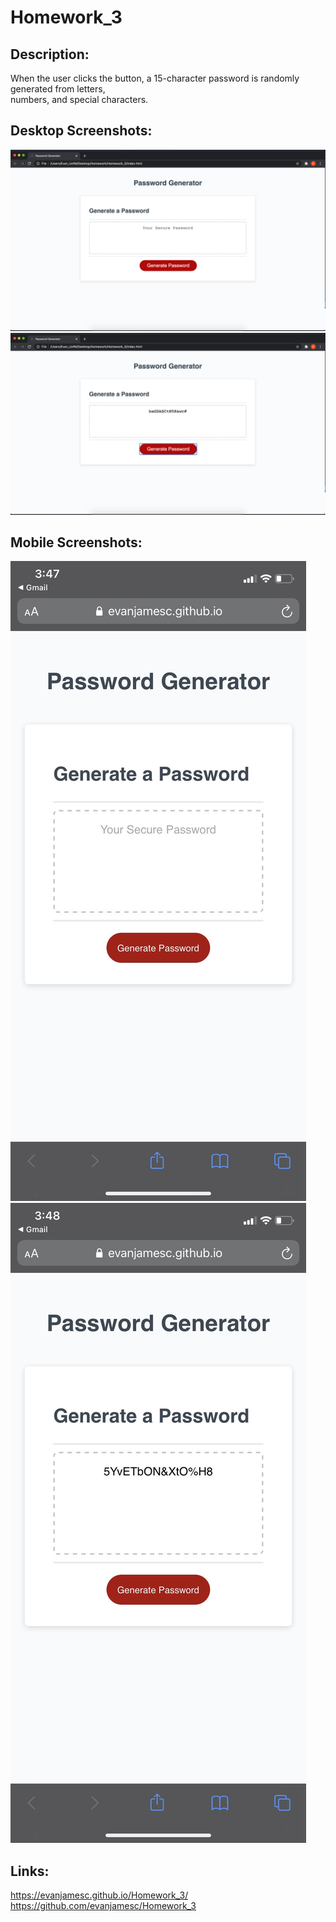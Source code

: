 # Homework_3
## Description:
When the user clicks the button, a 15-character password is randomly generated from letters,<br>
numbers, and special characters.
## Desktop Screenshots:
![alt_text](./assets/images/pageOpen.png) <br>
![alt_text](./assets/images/buttonClicked.png) <br>
## Mobile Screenshots:
![alt_text](./assets/images/pageOpenMobile.jpg) <br>
![alt_text](./assets/images/buttonClickedMobile.jpg) <br>
## Links:
https://evanjamesc.github.io/Homework_3/
<br>
https://github.com/evanjamesc/Homework_3